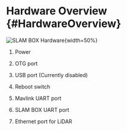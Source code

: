# Hardware Overview {#HardwareOverview}

![SLAM BOX Hardware](getting_started/sbox_board_rev1_numbering.jpg){width=50%}


1. Power 

2. OTG port

3. USB port (Currently disabled)

4. Reboot switch

5. Mavlink UART port

6. SLAM BOX UART port

7. Ethernet port for LiDAR

